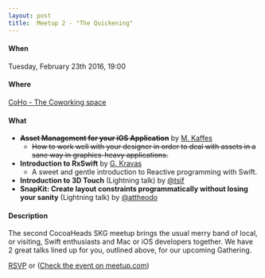 ```yaml
---
layout: post
title:  Meetup 2 - "The Quickening"
---
```


#### When
Tuesday, February 23th 2016, 19:00

#### Where
[CoHo - The Coworking space](https://www.facebook.com/coho.gr)

#### What
* **<strike>Asset Management for your iOS Application</strike>** by [M. Kaffes](https://twitter.com/modkaffes)
    * <strike>How to work well with your designer in order to deal with assets in a sane way in graphics-heavy applications.</strike>
* **Introduction to RxSwift** by [G. Kravas](https://twitter.com/gkravas)
    * A sweet and gentle introduction to Reactive programming with Swift.
* **Introduction to 3D Touch** (Lightning talk) by [@tsif](https://twitter.com/sprimp)
* **SnapKit: Create layout constraints programmatically without losing your sanity** (Lightning talk) by [@attheodo](http://attheo.do)

#### Description
The second CocoaHeads SKG meetup brings the usual merry band of local, or visiting, Swift enthusiasts and Mac or iOS developers together. We have 2 great talks lined up for you, outlined above, for our upcoming Gathering.

<a href="http://www.meetup.com/CocoaHeadsSKG/events/228868048/" data-event="228868048" class="mu-rsvp-btn">RSVP</a> or
([Check the event on meetup.com](http://www.meetup.com/CocoaHeadsSKG/events/228868048/))
